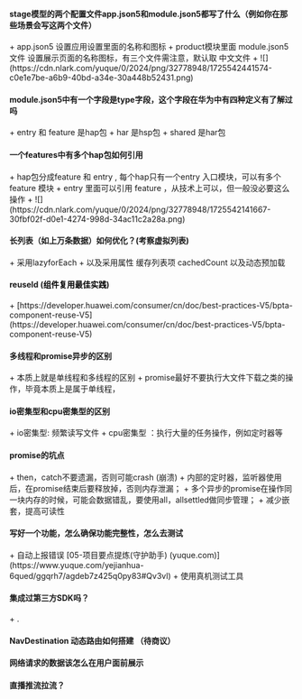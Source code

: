 <h4 id="suubA">stage模型的两个配置文件app.json5和module.json5都写了什么（例如你在那些场景会写这两个文件）</h4>
+ app.json5 设置应用设置里面的名称和图标
+ product模块里面 module.json5 文件 设置展示页面的名称图标，有三个文件需注意，默认取 中文文件
+ ![](https://cdn.nlark.com/yuque/0/2024/png/32778948/1725542441574-c0e1e7be-a6b9-40bd-a34e-30a448b52431.png)

<h4 id="Iup35">module.json5中有一个字段是type字段，这个字段在华为中有四种定义有了解过吗</h4>
+ entry 和 feature 是hap包
+ har 是hsp包
+ shared 是har包 

<h4 id="IDaib">一个features中有多个hap包如何引用</h4>
+ hap包分成feature 和 entry , 每个hap只有一个entry 入口模块，可以有多个 feature 模块  
+ entry 里面可以引用 feature ，从技术上可以，但一般没必要这么操作
+ ![](https://cdn.nlark.com/yuque/0/2024/png/32778948/1725542141667-30fbf02f-d0e1-4274-998d-34ac11c2a28a.png)



<h4 id="myzIo">长列表（如上万条数据）如何优化？(考察虚拟列表)</h4>
+ 采用lazyforEach 
+ 以及采用属性 缓存列表项 <font style="color:rgba(0, 0, 0, 0.9);">cachedCount 以及动态预加载 </font>

<h4 id="w55Hm">reuseId (<font style="color:rgb(0, 0, 0);">组件复用最佳实践</font>)</h4>
+ [https://developer.huawei.com/consumer/cn/doc/best-practices-V5/bpta-component-reuse-V5](https://developer.huawei.com/consumer/cn/doc/best-practices-V5/bpta-component-reuse-V5)

<h4 id="FnFEC">多线程和promise异步的区别</h4>
+ 本质上就是单线程和多线程的区别
+ promise最好不要执行大文件下载之类的操作，毕竟本质上是属于单线程，

<h4 id="lh645">io密集型和cpu密集型的区别</h4>
+ io密集型:  频繁读写文件
+ cpu密集型 ：执行大量的任务操作，例如定时器等

<h4 id="vMAee">promise的坑点</h4>
+ then，catch不要遗漏，否则可能crash (崩溃)
+ 内部的定时器，监听器使用后，在promise结束后要释放掉，否则内存泄漏；
+ 多个异步的promise在操作同一块内存的时候，可能会数据错乱，要使用all，allsettled做同步管理；
+ 减少嵌套，提高可读性

<h4 id="d0eAZ">写好一个功能，怎么确保功能完整性，怎么去测试</h4>
+ 自动上报错误 [05-项目要点提炼(守护助手) (yuque.com)](https://www.yuque.com/yejianhua-6qued/ggqrh7/agdeb7z425q0py83#Qv3vl)
+ 使用真机测试工具

<h4 id="k6KkH">集成过第三方SDK吗？</h4>
+ .

<h4 id="Hwzte">NavDestination 动态路由如何搭建 （待商议）</h4>
<h4 id="Fpmyq">网络请求的数据该怎么在用户面前展示</h4>
<h4 id="ZDY0a">直播推流拉流？</h4>
<h4 id="pw6Uj"></h4>
